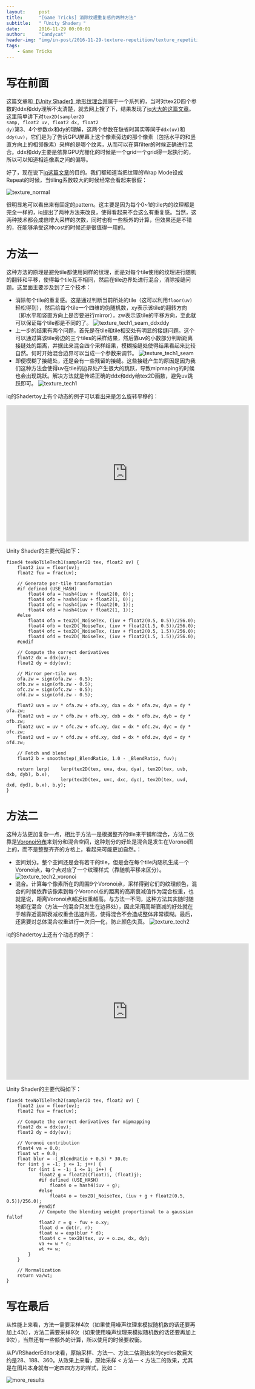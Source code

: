 ```yaml
---
layout:     post
title:      "[Game Tricks] 消除纹理重复感的两种方法"
subtitle:   "「Unity Shader」"
date:       2016-11-29 00:00:01
author:     "Candycat"
header-img: "img/in-post/2016-11-29-texture-repetition/texture_repetition_title.jpg"
tags:
    - Game Tricks
---
```


# 写在前面

这篇文章和[【Unity Shader】地形纹理合并](http://candycat1992.github.io/2016/11/28/blend-terrain-textures/)属于一个系列的，当时对tex2D四个参数的ddx和ddy理解不太清楚，就去网上搜了下，结果发现了[iq大大的这篇文章](http://www.iquilezles.org/www/articles/texturerepetition/texturerepetition.htm)。这里简单讲下对<code>tex2D(sampler2D samp, float2 uv, float2 dx, float2 dy)</code>第3、4个参数dx和dy的理解，这两个参数在缺省时其实等同于<code>ddx(uv)</code>和<code>ddy(uv)</code>，它们是为了告诉GPU屏幕上这个像素旁边的那个像素（包括水平的和竖直方向上的相邻像素）采样的是哪个纹素，从而可以在算filter的时候正确进行混合。ddx和ddy主要是依靠GPU光栅化的时候是一个grid一个grid得一起执行的，所以可以知道相连像素之间的偏导。

好了，现在说下[iq这篇文章](http://www.iquilezles.org/www/articles/texturerepetition/texturerepetition.htm)的目的。我们都知道当把纹理的Wrap Mode设成Repeat的时候，当tiling系数较大的时候经常会看起来很假：

![texture_normal](http://candycat1992.github.io/img/in-post/2016-11-29-texture-repetition/texture_normal.png)

很明显地可以看出来有固定的pattern。这主要是因为每个0~1的tile内的纹理都是完全一样的，iq提出了两种方法来改良，使得看起来不会这么有重复感。当然，这两种技术都会成倍增大采样的次数，同时也有一些额外的计算，但效果还是不错的，在能够承受这种cost的时候还是很值得一用的。

# 方法一

这种方法的原理是避免tile都使用同样的纹理，而是对每个tile使用的纹理进行随机的翻转和平移，使得每个tile互不相同，然后在tile边界处进行混合，消除接缝问题。这里面主要涉及到了三个技术：

* 消除每个tile的重复感。这是通过判断当前所处的tile（这可以利用<code>floor(uv)</code>轻松得到），然后给每个tile一个四维的伪随机数，xy表示该tile的翻转方向（即水平和竖直方向上是否要进行mirror），zw表示该tile的平移方向，至此就可以保证每个tile都是不同的了。
    ![texture_tech1_seam_ddxddy](http://candycat1992.github.io/img/in-post/2016-11-29-texture-repetition/texture_tech1_seam_ddxddy.png)
* 上一步的结果有两个问题，首先是在tile和tile相交处有明显的接缝问题。这个可以通过算该tile旁边的三个tiles的采样结果，然后靠uv的小数部分判断距离接缝处的距离，并据此来混合四个采样结果，模糊接缝处使得结果看起来比较自然。何时开始混合边界可以当成一个参数来调节。
    ![texture_tech1_seam](http://candycat1992.github.io/img/in-post/2016-11-29-texture-repetition/texture_tech1_seam.png)
* 即便模糊了接缝处，还是会有一些残留的接缝。这些接缝产生的原因是因为我们这种方法会使得uv在tile的边界处产生很大的跳跃，导致mipmaping的时候也会出现跳跃。解决方法就是传递正确的ddx和ddy给tex2D函数，避免uv跳跃即可。
    ![texture_tech1](http://candycat1992.github.io/img/in-post/2016-11-29-texture-repetition/texture_tech1.png)

iq的Shadertoy上有个动态的例子可以看出来是怎么旋转平移的：

<iframe width="640" height="360" frameborder="0" src="https://www.shadertoy.com/embed/lt2GDd?gui=true&t=10&paused=true&muted=false" allowfullscreen></iframe>

Unity Shader的主要代码如下：

```
fixed4 texNoTileTech1(sampler2D tex, float2 uv) {
	float2 iuv = floor(uv);
	float2 fuv = frac(uv);

	// Generate per-tile transformation
	#if defined (USE_HASH)
		float4 ofa = hash4(iuv + float2(0, 0));
		float4 ofb = hash4(iuv + float2(1, 0));
		float4 ofc = hash4(iuv + float2(0, 1));
		float4 ofd = hash4(iuv + float2(1, 1));
	#else
		float4 ofa = tex2D(_NoiseTex, (iuv + float2(0.5, 0.5))/256.0);
		float4 ofb = tex2D(_NoiseTex, (iuv + float2(1.5, 0.5))/256.0);
		float4 ofc = tex2D(_NoiseTex, (iuv + float2(0.5, 1.5))/256.0);
		float4 ofd = tex2D(_NoiseTex, (iuv + float2(1.5, 1.5))/256.0);
	#endif

	// Compute the correct derivatives
	float2 dx = ddx(uv);
	float2 dy = ddy(uv);

	// Mirror per-tile uvs
	ofa.zw = sign(ofa.zw - 0.5);
	ofb.zw = sign(ofb.zw - 0.5);
	ofc.zw = sign(ofc.zw - 0.5);
	ofd.zw = sign(ofd.zw - 0.5);

	float2 uva = uv * ofa.zw + ofa.xy, dxa = dx * ofa.zw, dya = dy * ofa.zw;
	float2 uvb = uv * ofb.zw + ofb.xy, dxb = dx * ofb.zw, dyb = dy * ofb.zw;
	float2 uvc = uv * ofc.zw + ofc.xy, dxc = dx * ofc.zw, dyc = dy * ofc.zw;
	float2 uvd = uv * ofd.zw + ofd.xy, dxd = dx * ofd.zw, dyd = dy * ofd.zw;

	// Fetch and blend
	float2 b = smoothstep(_BlendRatio, 1.0 - _BlendRatio, fuv);

	return lerp(	lerp(tex2D(tex, uva, dxa, dya), tex2D(tex, uvb, dxb, dyb), b.x),
					lerp(tex2D(tex, uvc, dxc, dyc), tex2D(tex, uvd, dxd, dyd), b.x), b.y);
}
```

# 方法二

这种方法更加复杂一点，相比于方法一是根据整齐的tile来平铺和混合，方法二依靠是[Voronoi分布](http://www.iquilezles.org/www/articles/smoothvoronoi/smoothvoronoi.htm)来划分和混合空间，这种划分的好处是混合是发生在Voronoi图上的，而不是整整齐齐的方格上，看起来可能更加自然。：

* 空间划分。整个空间还是会有若干的tile，但是会在每个tile内随机生成一个Voronoi点，每个点对应了一个纹理样式（靠随机平移来区分）。
    ![texture_tech2_voronoi](http://candycat1992.github.io/img/in-post/2016-11-29-texture-repetition/texture_tech2_voronoi.png)
* 混合。计算每个像素所在的周围9个Voronoi点，采样得到它们的纹理颜色，混合的时候依靠该像素到每个Voronoi点的距离的高斯衰减值作为混合权重，也就是说，距离Voronoi点越近权重越高。与方法一不同，这种方法其实随时随地都在混合（方法一的混合只发生在边界处），因此采用高斯衰减的好处就在于越靠近高斯衰减权重会迅速升高，使得混合不会造成整体非常模糊。最后，还需要对总体混合权重进行一次归一化，防止颜色失真。
    ![texture_tech2](http://candycat1992.github.io/img/in-post/2016-11-29-texture-repetition/texture_tech2.png)

iq的Shadertoy上还有个动态的例子：

<iframe width="640" height="360" frameborder="0" src="https://www.shadertoy.com/embed/4tsGzf?gui=true&t=10&paused=true&muted=false" allowfullscreen></iframe>

Unity Shader的主要代码如下：

```
fixed4 texNoTileTech2(sampler2D tex, float2 uv) {
	float2 iuv = floor(uv);
	float2 fuv = frac(uv);

	// Compute the correct derivatives for mipmapping
	float2 dx = ddx(uv);
	float2 dy = ddy(uv);

	// Voronoi contribution
	float4 va = 0.0;
	float wt = 0.0;
	float blur = -(_BlendRatio + 0.5) * 30.0;
	for (int j = -1; j <= 1; j++) {
		for (int i = -1; i <= 1; i++) {
			float2 g = float2((float)i, (float)j);
			#if defined (USE_HASH)
				float4 o = hash4(iuv + g);
			#else
				float4 o = tex2D(_NoiseTex, (iuv + g + float2(0.5, 0.5))/256.0);
			#endif
		    // Compute the blending weight proportional to a gaussian fallof
			float2 r = g - fuv + o.xy;
			float d = dot(r, r);
			float w = exp(blur * d);
			float4 c = tex2D(tex, uv + o.zw, dx, dy);
			va += w * c;
			wt += w;
		}
	}

	// Normalization
	return va/wt;
}
```

# 写在最后

从性能上来看，方法一需要采样4次（如果使用噪声纹理来模拟随机数的话还要再加上4次），方法二需要采样9次（如果使用噪声纹理来模拟随机数的话还要再加上9次），当然还有一些额外的计算，所以使用的时候要权衡。

从PVRShaderEditor来看，原始采样、方法一、方法二估测出来的cycles数目大约是28、188、360。从效果上来看，原始采样 < 方法一 < 方法二的效果，尤其是在图片本身就有一定四四方方的样式，比如：

![more_results](http://candycat1992.github.io/img/in-post/2016-11-29-texture-repetition/more_results.jpg)